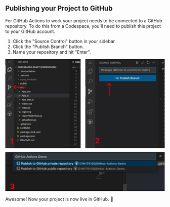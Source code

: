 #

## Publishing your Project to GitHub

For GitHub Actions to work your project needs to be connected to a GitHub repository. To do this from a Codespace, you'll need to publish this project to your GitHub account.

1. Click the "Source Control" button in your sidebar
2. Click the "Publish Branch" button.
3. Name your repository and hit "Enter".

![](./publish.png)

Awesome! Now your project is now live in GitHub. 🎉